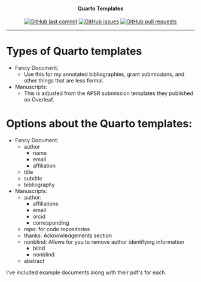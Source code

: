 <h4 align="center">Quarto Templates</h4>
<p align="center">
    <a href="https://github.com/DamonCharlesRoberts/quarto_templates/commits/main">
    <img src="https://img.shields.io/github/last-commit/DamonCharlesRoberts/quarto_templates.svg?style=flat-square&logo=github&logoColor=white"
         alt="GitHub last commit"></a>
    <a href="https://github.com/DamonCharlesRoberts/quarto_templates/issues">
    <img src="https://img.shields.io/github/issues-raw/DamonCharlesRoberts/quarto_templates.svg?style=flat-square&logo=github&logoColor=white"
         alt="GitHub issues"></a>
    <a href="https://github.com/DamonCharlesRoberts/quarto_templates/pulls">
    <img src="https://img.shields.io/github/issues-pr-raw/DamonCharlesRoberts/quarto_templates.svg?style=flat-square&logo=github&logoColor=white"
         alt="GitHub pull requests"></a>
</p>

---

# Types of Quarto templates
- Fancy Document:
    - Use this for my annotated bibliographies, grant submissions, and other things that are less formal. 
- Manuscripts:
    - This is adjusted from the APSR submission templates they published on Overleaf.

# Options about the Quarto templates:
- Fancy Document:
    - author
        - name
        - email
        - affiliation
    - title
    - subtitle
    - bibliography
- Manuscripts:
    - author:
        - affiliations
        - email
        - orcid
        - corresponding
    - repo: for code repositories
    - thanks: Acknowledgements section
    - nonblind: Allows for you to remove author identifying information
        - blind
        - nonblind
    - abstract

I've included example documents along with their pdf's for each.
    
